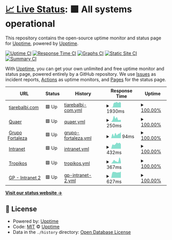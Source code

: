 # [📈 Live Status](https://uptime.tiarebalbi.com): <!--live status--> **🟩 All systems operational**

This repository contains the open-source uptime monitor and status page for [Upptime](https://upptime.js.org), powered by [Upptime](https://github.com/upptime/upptime).

[![Uptime CI](https://github.com/koj-co/upptime/workflows/Uptime%20CI/badge.svg)](https://github.com/koj-co/upptime/actions?query=workflow%3A%22Uptime+CI%22)
[![Response Time CI](https://github.com/koj-co/upptime/workflows/Response%20Time%20CI/badge.svg)](https://github.com/koj-co/upptime/actions?query=workflow%3A%22Response+Time+CI%22)
[![Graphs CI](https://github.com/koj-co/upptime/workflows/Graphs%20CI/badge.svg)](https://github.com/koj-co/upptime/actions?query=workflow%3A%22Graphs+CI%22)
[![Static Site CI](https://github.com/koj-co/upptime/workflows/Static%20Site%20CI/badge.svg)](https://github.com/koj-co/upptime/actions?query=workflow%3A%22Static+Site+CI%22)
[![Summary CI](https://github.com/koj-co/upptime/workflows/Summary%20CI/badge.svg)](https://github.com/koj-co/upptime/actions?query=workflow%3A%22Summary+CI%22)

With [Upptime](https://upptime.js.org), you can get your own unlimited and free uptime monitor and status page, powered entirely by a GitHub repository. We use [Issues](https://github.com/upptime/upptime/issues) as incident reports, [Actions](https://github.com/upptime/upptime/actions) as uptime monitors, and [Pages](https://uptime.tiarebalbi.com) for the status page.

<!--start: status pages-->
<!-- This summary is generated by Upptime (https://github.com/upptime/upptime) -->
<!-- Do not edit this manually, your changes will be overwritten -->
<!-- prettier-ignore -->
| URL | Status | History | Response Time | Uptime |
| --- | ------ | ------- | ------------- | ------ |
| <img alt="" src="https://favicons.githubusercontent.com/tiarebalbi.com" height="13"> [tiarebalbi.com](https://tiarebalbi.com) | 🟩 Up | [tiarebalbi-com.yml](https://github.com/tiarebalbi/uptime/commits/HEAD/history/tiarebalbi-com.yml) | <details><summary><img alt="Response time graph" src="./graphs/tiarebalbi-com/response-time-week.png" height="20"> 1930ms</summary><br><a href="https://uptime.tiarebalbi.com/history/tiarebalbi-com"><img alt="Response time 384" src="https://img.shields.io/endpoint?url=https%3A%2F%2Fraw.githubusercontent.com%2Ftiarebalbi%2Fuptime%2FHEAD%2Fapi%2Ftiarebalbi-com%2Fresponse-time.json"></a><br><a href="https://uptime.tiarebalbi.com/history/tiarebalbi-com"><img alt="24-hour response time 2064" src="https://img.shields.io/endpoint?url=https%3A%2F%2Fraw.githubusercontent.com%2Ftiarebalbi%2Fuptime%2FHEAD%2Fapi%2Ftiarebalbi-com%2Fresponse-time-day.json"></a><br><a href="https://uptime.tiarebalbi.com/history/tiarebalbi-com"><img alt="7-day response time 1930" src="https://img.shields.io/endpoint?url=https%3A%2F%2Fraw.githubusercontent.com%2Ftiarebalbi%2Fuptime%2FHEAD%2Fapi%2Ftiarebalbi-com%2Fresponse-time-week.json"></a><br><a href="https://uptime.tiarebalbi.com/history/tiarebalbi-com"><img alt="30-day response time 557" src="https://img.shields.io/endpoint?url=https%3A%2F%2Fraw.githubusercontent.com%2Ftiarebalbi%2Fuptime%2FHEAD%2Fapi%2Ftiarebalbi-com%2Fresponse-time-month.json"></a><br><a href="https://uptime.tiarebalbi.com/history/tiarebalbi-com"><img alt="1-year response time 384" src="https://img.shields.io/endpoint?url=https%3A%2F%2Fraw.githubusercontent.com%2Ftiarebalbi%2Fuptime%2FHEAD%2Fapi%2Ftiarebalbi-com%2Fresponse-time-year.json"></a></details> | <details><summary><a href="https://uptime.tiarebalbi.com/history/tiarebalbi-com">100.00%</a></summary><a href="https://uptime.tiarebalbi.com/history/tiarebalbi-com"><img alt="All-time uptime 100.00%" src="https://img.shields.io/endpoint?url=https%3A%2F%2Fraw.githubusercontent.com%2Ftiarebalbi%2Fuptime%2FHEAD%2Fapi%2Ftiarebalbi-com%2Fuptime.json"></a><br><a href="https://uptime.tiarebalbi.com/history/tiarebalbi-com"><img alt="24-hour uptime 100.00%" src="https://img.shields.io/endpoint?url=https%3A%2F%2Fraw.githubusercontent.com%2Ftiarebalbi%2Fuptime%2FHEAD%2Fapi%2Ftiarebalbi-com%2Fuptime-day.json"></a><br><a href="https://uptime.tiarebalbi.com/history/tiarebalbi-com"><img alt="7-day uptime 100.00%" src="https://img.shields.io/endpoint?url=https%3A%2F%2Fraw.githubusercontent.com%2Ftiarebalbi%2Fuptime%2FHEAD%2Fapi%2Ftiarebalbi-com%2Fuptime-week.json"></a><br><a href="https://uptime.tiarebalbi.com/history/tiarebalbi-com"><img alt="30-day uptime 100.00%" src="https://img.shields.io/endpoint?url=https%3A%2F%2Fraw.githubusercontent.com%2Ftiarebalbi%2Fuptime%2FHEAD%2Fapi%2Ftiarebalbi-com%2Fuptime-month.json"></a><br><a href="https://uptime.tiarebalbi.com/history/tiarebalbi-com"><img alt="1-year uptime 100.00%" src="https://img.shields.io/endpoint?url=https%3A%2F%2Fraw.githubusercontent.com%2Ftiarebalbi%2Fuptime%2FHEAD%2Fapi%2Ftiarebalbi-com%2Fuptime-year.json"></a></details>
| <img alt="" src="https://favicons.githubusercontent.com/quaer.cloud" height="13"> [Quaer](https://quaer.cloud) | 🟩 Up | [quaer.yml](https://github.com/tiarebalbi/uptime/commits/HEAD/history/quaer.yml) | <details><summary><img alt="Response time graph" src="./graphs/quaer/response-time-week.png" height="20"> 250ms</summary><br><a href="https://uptime.tiarebalbi.com/history/quaer"><img alt="Response time 166" src="https://img.shields.io/endpoint?url=https%3A%2F%2Fraw.githubusercontent.com%2Ftiarebalbi%2Fuptime%2FHEAD%2Fapi%2Fquaer%2Fresponse-time.json"></a><br><a href="https://uptime.tiarebalbi.com/history/quaer"><img alt="24-hour response time 722" src="https://img.shields.io/endpoint?url=https%3A%2F%2Fraw.githubusercontent.com%2Ftiarebalbi%2Fuptime%2FHEAD%2Fapi%2Fquaer%2Fresponse-time-day.json"></a><br><a href="https://uptime.tiarebalbi.com/history/quaer"><img alt="7-day response time 250" src="https://img.shields.io/endpoint?url=https%3A%2F%2Fraw.githubusercontent.com%2Ftiarebalbi%2Fuptime%2FHEAD%2Fapi%2Fquaer%2Fresponse-time-week.json"></a><br><a href="https://uptime.tiarebalbi.com/history/quaer"><img alt="30-day response time 149" src="https://img.shields.io/endpoint?url=https%3A%2F%2Fraw.githubusercontent.com%2Ftiarebalbi%2Fuptime%2FHEAD%2Fapi%2Fquaer%2Fresponse-time-month.json"></a><br><a href="https://uptime.tiarebalbi.com/history/quaer"><img alt="1-year response time 166" src="https://img.shields.io/endpoint?url=https%3A%2F%2Fraw.githubusercontent.com%2Ftiarebalbi%2Fuptime%2FHEAD%2Fapi%2Fquaer%2Fresponse-time-year.json"></a></details> | <details><summary><a href="https://uptime.tiarebalbi.com/history/quaer">100.00%</a></summary><a href="https://uptime.tiarebalbi.com/history/quaer"><img alt="All-time uptime 100.00%" src="https://img.shields.io/endpoint?url=https%3A%2F%2Fraw.githubusercontent.com%2Ftiarebalbi%2Fuptime%2FHEAD%2Fapi%2Fquaer%2Fuptime.json"></a><br><a href="https://uptime.tiarebalbi.com/history/quaer"><img alt="24-hour uptime 100.00%" src="https://img.shields.io/endpoint?url=https%3A%2F%2Fraw.githubusercontent.com%2Ftiarebalbi%2Fuptime%2FHEAD%2Fapi%2Fquaer%2Fuptime-day.json"></a><br><a href="https://uptime.tiarebalbi.com/history/quaer"><img alt="7-day uptime 100.00%" src="https://img.shields.io/endpoint?url=https%3A%2F%2Fraw.githubusercontent.com%2Ftiarebalbi%2Fuptime%2FHEAD%2Fapi%2Fquaer%2Fuptime-week.json"></a><br><a href="https://uptime.tiarebalbi.com/history/quaer"><img alt="30-day uptime 100.00%" src="https://img.shields.io/endpoint?url=https%3A%2F%2Fraw.githubusercontent.com%2Ftiarebalbi%2Fuptime%2FHEAD%2Fapi%2Fquaer%2Fuptime-month.json"></a><br><a href="https://uptime.tiarebalbi.com/history/quaer"><img alt="1-year uptime 100.00%" src="https://img.shields.io/endpoint?url=https%3A%2F%2Fraw.githubusercontent.com%2Ftiarebalbi%2Fuptime%2FHEAD%2Fapi%2Fquaer%2Fuptime-year.json"></a></details>
| <img alt="" src="https://favicons.githubusercontent.com/grupofortalezaserv.com" height="13"> [Grupo Fortaleza](https://grupofortalezaserv.com) | 🟩 Up | [grupo-fortaleza.yml](https://github.com/tiarebalbi/uptime/commits/HEAD/history/grupo-fortaleza.yml) | <details><summary><img alt="Response time graph" src="./graphs/grupo-fortaleza/response-time-week.png" height="20"> 94ms</summary><br><a href="https://uptime.tiarebalbi.com/history/grupo-fortaleza"><img alt="Response time 112" src="https://img.shields.io/endpoint?url=https%3A%2F%2Fraw.githubusercontent.com%2Ftiarebalbi%2Fuptime%2FHEAD%2Fapi%2Fgrupo-fortaleza%2Fresponse-time.json"></a><br><a href="https://uptime.tiarebalbi.com/history/grupo-fortaleza"><img alt="24-hour response time 127" src="https://img.shields.io/endpoint?url=https%3A%2F%2Fraw.githubusercontent.com%2Ftiarebalbi%2Fuptime%2FHEAD%2Fapi%2Fgrupo-fortaleza%2Fresponse-time-day.json"></a><br><a href="https://uptime.tiarebalbi.com/history/grupo-fortaleza"><img alt="7-day response time 94" src="https://img.shields.io/endpoint?url=https%3A%2F%2Fraw.githubusercontent.com%2Ftiarebalbi%2Fuptime%2FHEAD%2Fapi%2Fgrupo-fortaleza%2Fresponse-time-week.json"></a><br><a href="https://uptime.tiarebalbi.com/history/grupo-fortaleza"><img alt="30-day response time 123" src="https://img.shields.io/endpoint?url=https%3A%2F%2Fraw.githubusercontent.com%2Ftiarebalbi%2Fuptime%2FHEAD%2Fapi%2Fgrupo-fortaleza%2Fresponse-time-month.json"></a><br><a href="https://uptime.tiarebalbi.com/history/grupo-fortaleza"><img alt="1-year response time 112" src="https://img.shields.io/endpoint?url=https%3A%2F%2Fraw.githubusercontent.com%2Ftiarebalbi%2Fuptime%2FHEAD%2Fapi%2Fgrupo-fortaleza%2Fresponse-time-year.json"></a></details> | <details><summary><a href="https://uptime.tiarebalbi.com/history/grupo-fortaleza">100.00%</a></summary><a href="https://uptime.tiarebalbi.com/history/grupo-fortaleza"><img alt="All-time uptime 100.00%" src="https://img.shields.io/endpoint?url=https%3A%2F%2Fraw.githubusercontent.com%2Ftiarebalbi%2Fuptime%2FHEAD%2Fapi%2Fgrupo-fortaleza%2Fuptime.json"></a><br><a href="https://uptime.tiarebalbi.com/history/grupo-fortaleza"><img alt="24-hour uptime 100.00%" src="https://img.shields.io/endpoint?url=https%3A%2F%2Fraw.githubusercontent.com%2Ftiarebalbi%2Fuptime%2FHEAD%2Fapi%2Fgrupo-fortaleza%2Fuptime-day.json"></a><br><a href="https://uptime.tiarebalbi.com/history/grupo-fortaleza"><img alt="7-day uptime 100.00%" src="https://img.shields.io/endpoint?url=https%3A%2F%2Fraw.githubusercontent.com%2Ftiarebalbi%2Fuptime%2FHEAD%2Fapi%2Fgrupo-fortaleza%2Fuptime-week.json"></a><br><a href="https://uptime.tiarebalbi.com/history/grupo-fortaleza"><img alt="30-day uptime 100.00%" src="https://img.shields.io/endpoint?url=https%3A%2F%2Fraw.githubusercontent.com%2Ftiarebalbi%2Fuptime%2FHEAD%2Fapi%2Fgrupo-fortaleza%2Fuptime-month.json"></a><br><a href="https://uptime.tiarebalbi.com/history/grupo-fortaleza"><img alt="1-year uptime 100.00%" src="https://img.shields.io/endpoint?url=https%3A%2F%2Fraw.githubusercontent.com%2Ftiarebalbi%2Fuptime%2FHEAD%2Fapi%2Fgrupo-fortaleza%2Fuptime-year.json"></a></details>
| <img alt="" src="https://favicons.githubusercontent.com/intranet.grupofortalezaserv.com" height="13"> [Intranet](https://intranet.grupofortalezaserv.com) | 🟩 Up | [intranet.yml](https://github.com/tiarebalbi/uptime/commits/HEAD/history/intranet.yml) | <details><summary><img alt="Response time graph" src="./graphs/intranet/response-time-week.png" height="20"> 432ms</summary><br><a href="https://uptime.tiarebalbi.com/history/intranet"><img alt="Response time 404" src="https://img.shields.io/endpoint?url=https%3A%2F%2Fraw.githubusercontent.com%2Ftiarebalbi%2Fuptime%2FHEAD%2Fapi%2Fintranet%2Fresponse-time.json"></a><br><a href="https://uptime.tiarebalbi.com/history/intranet"><img alt="24-hour response time 716" src="https://img.shields.io/endpoint?url=https%3A%2F%2Fraw.githubusercontent.com%2Ftiarebalbi%2Fuptime%2FHEAD%2Fapi%2Fintranet%2Fresponse-time-day.json"></a><br><a href="https://uptime.tiarebalbi.com/history/intranet"><img alt="7-day response time 432" src="https://img.shields.io/endpoint?url=https%3A%2F%2Fraw.githubusercontent.com%2Ftiarebalbi%2Fuptime%2FHEAD%2Fapi%2Fintranet%2Fresponse-time-week.json"></a><br><a href="https://uptime.tiarebalbi.com/history/intranet"><img alt="30-day response time 401" src="https://img.shields.io/endpoint?url=https%3A%2F%2Fraw.githubusercontent.com%2Ftiarebalbi%2Fuptime%2FHEAD%2Fapi%2Fintranet%2Fresponse-time-month.json"></a><br><a href="https://uptime.tiarebalbi.com/history/intranet"><img alt="1-year response time 404" src="https://img.shields.io/endpoint?url=https%3A%2F%2Fraw.githubusercontent.com%2Ftiarebalbi%2Fuptime%2FHEAD%2Fapi%2Fintranet%2Fresponse-time-year.json"></a></details> | <details><summary><a href="https://uptime.tiarebalbi.com/history/intranet">100.00%</a></summary><a href="https://uptime.tiarebalbi.com/history/intranet"><img alt="All-time uptime 100.00%" src="https://img.shields.io/endpoint?url=https%3A%2F%2Fraw.githubusercontent.com%2Ftiarebalbi%2Fuptime%2FHEAD%2Fapi%2Fintranet%2Fuptime.json"></a><br><a href="https://uptime.tiarebalbi.com/history/intranet"><img alt="24-hour uptime 100.00%" src="https://img.shields.io/endpoint?url=https%3A%2F%2Fraw.githubusercontent.com%2Ftiarebalbi%2Fuptime%2FHEAD%2Fapi%2Fintranet%2Fuptime-day.json"></a><br><a href="https://uptime.tiarebalbi.com/history/intranet"><img alt="7-day uptime 100.00%" src="https://img.shields.io/endpoint?url=https%3A%2F%2Fraw.githubusercontent.com%2Ftiarebalbi%2Fuptime%2FHEAD%2Fapi%2Fintranet%2Fuptime-week.json"></a><br><a href="https://uptime.tiarebalbi.com/history/intranet"><img alt="30-day uptime 100.00%" src="https://img.shields.io/endpoint?url=https%3A%2F%2Fraw.githubusercontent.com%2Ftiarebalbi%2Fuptime%2FHEAD%2Fapi%2Fintranet%2Fuptime-month.json"></a><br><a href="https://uptime.tiarebalbi.com/history/intranet"><img alt="1-year uptime 100.00%" src="https://img.shields.io/endpoint?url=https%3A%2F%2Fraw.githubusercontent.com%2Ftiarebalbi%2Fuptime%2FHEAD%2Fapi%2Fintranet%2Fuptime-year.json"></a></details>
| <img alt="" src="https://favicons.githubusercontent.com/tropikos.com.br" height="13"> [Tropikos](https://tropikos.com.br) | 🟩 Up | [tropikos.yml](https://github.com/tiarebalbi/uptime/commits/HEAD/history/tropikos.yml) | <details><summary><img alt="Response time graph" src="./graphs/tropikos/response-time-week.png" height="20"> 367ms</summary><br><a href="https://uptime.tiarebalbi.com/history/tropikos"><img alt="Response time 323" src="https://img.shields.io/endpoint?url=https%3A%2F%2Fraw.githubusercontent.com%2Ftiarebalbi%2Fuptime%2FHEAD%2Fapi%2Ftropikos%2Fresponse-time.json"></a><br><a href="https://uptime.tiarebalbi.com/history/tropikos"><img alt="24-hour response time 847" src="https://img.shields.io/endpoint?url=https%3A%2F%2Fraw.githubusercontent.com%2Ftiarebalbi%2Fuptime%2FHEAD%2Fapi%2Ftropikos%2Fresponse-time-day.json"></a><br><a href="https://uptime.tiarebalbi.com/history/tropikos"><img alt="7-day response time 367" src="https://img.shields.io/endpoint?url=https%3A%2F%2Fraw.githubusercontent.com%2Ftiarebalbi%2Fuptime%2FHEAD%2Fapi%2Ftropikos%2Fresponse-time-week.json"></a><br><a href="https://uptime.tiarebalbi.com/history/tropikos"><img alt="30-day response time 323" src="https://img.shields.io/endpoint?url=https%3A%2F%2Fraw.githubusercontent.com%2Ftiarebalbi%2Fuptime%2FHEAD%2Fapi%2Ftropikos%2Fresponse-time-month.json"></a><br><a href="https://uptime.tiarebalbi.com/history/tropikos"><img alt="1-year response time 323" src="https://img.shields.io/endpoint?url=https%3A%2F%2Fraw.githubusercontent.com%2Ftiarebalbi%2Fuptime%2FHEAD%2Fapi%2Ftropikos%2Fresponse-time-year.json"></a></details> | <details><summary><a href="https://uptime.tiarebalbi.com/history/tropikos">100.00%</a></summary><a href="https://uptime.tiarebalbi.com/history/tropikos"><img alt="All-time uptime 100.00%" src="https://img.shields.io/endpoint?url=https%3A%2F%2Fraw.githubusercontent.com%2Ftiarebalbi%2Fuptime%2FHEAD%2Fapi%2Ftropikos%2Fuptime.json"></a><br><a href="https://uptime.tiarebalbi.com/history/tropikos"><img alt="24-hour uptime 100.00%" src="https://img.shields.io/endpoint?url=https%3A%2F%2Fraw.githubusercontent.com%2Ftiarebalbi%2Fuptime%2FHEAD%2Fapi%2Ftropikos%2Fuptime-day.json"></a><br><a href="https://uptime.tiarebalbi.com/history/tropikos"><img alt="7-day uptime 100.00%" src="https://img.shields.io/endpoint?url=https%3A%2F%2Fraw.githubusercontent.com%2Ftiarebalbi%2Fuptime%2FHEAD%2Fapi%2Ftropikos%2Fuptime-week.json"></a><br><a href="https://uptime.tiarebalbi.com/history/tropikos"><img alt="30-day uptime 100.00%" src="https://img.shields.io/endpoint?url=https%3A%2F%2Fraw.githubusercontent.com%2Ftiarebalbi%2Fuptime%2FHEAD%2Fapi%2Ftropikos%2Fuptime-month.json"></a><br><a href="https://uptime.tiarebalbi.com/history/tropikos"><img alt="1-year uptime 100.00%" src="https://img.shields.io/endpoint?url=https%3A%2F%2Fraw.githubusercontent.com%2Ftiarebalbi%2Fuptime%2FHEAD%2Fapi%2Ftropikos%2Fuptime-year.json"></a></details>
| <img alt="" src="https://favicons.githubusercontent.com/financeiro.grupofortalezaserv.com" height="13"> [GP - Intranet 2](https://financeiro.grupofortalezaserv.com) | 🟩 Up | [gp-intranet-2.yml](https://github.com/tiarebalbi/uptime/commits/HEAD/history/gp-intranet-2.yml) | <details><summary><img alt="Response time graph" src="./graphs/gp-intranet-2/response-time-week.png" height="20"> 627ms</summary><br><a href="https://uptime.tiarebalbi.com/history/gp-intranet-2"><img alt="Response time 675" src="https://img.shields.io/endpoint?url=https%3A%2F%2Fraw.githubusercontent.com%2Ftiarebalbi%2Fuptime%2FHEAD%2Fapi%2Fgp-intranet-2%2Fresponse-time.json"></a><br><a href="https://uptime.tiarebalbi.com/history/gp-intranet-2"><img alt="24-hour response time 720" src="https://img.shields.io/endpoint?url=https%3A%2F%2Fraw.githubusercontent.com%2Ftiarebalbi%2Fuptime%2FHEAD%2Fapi%2Fgp-intranet-2%2Fresponse-time-day.json"></a><br><a href="https://uptime.tiarebalbi.com/history/gp-intranet-2"><img alt="7-day response time 627" src="https://img.shields.io/endpoint?url=https%3A%2F%2Fraw.githubusercontent.com%2Ftiarebalbi%2Fuptime%2FHEAD%2Fapi%2Fgp-intranet-2%2Fresponse-time-week.json"></a><br><a href="https://uptime.tiarebalbi.com/history/gp-intranet-2"><img alt="30-day response time 675" src="https://img.shields.io/endpoint?url=https%3A%2F%2Fraw.githubusercontent.com%2Ftiarebalbi%2Fuptime%2FHEAD%2Fapi%2Fgp-intranet-2%2Fresponse-time-month.json"></a><br><a href="https://uptime.tiarebalbi.com/history/gp-intranet-2"><img alt="1-year response time 675" src="https://img.shields.io/endpoint?url=https%3A%2F%2Fraw.githubusercontent.com%2Ftiarebalbi%2Fuptime%2FHEAD%2Fapi%2Fgp-intranet-2%2Fresponse-time-year.json"></a></details> | <details><summary><a href="https://uptime.tiarebalbi.com/history/gp-intranet-2">100.00%</a></summary><a href="https://uptime.tiarebalbi.com/history/gp-intranet-2"><img alt="All-time uptime 98.93%" src="https://img.shields.io/endpoint?url=https%3A%2F%2Fraw.githubusercontent.com%2Ftiarebalbi%2Fuptime%2FHEAD%2Fapi%2Fgp-intranet-2%2Fuptime.json"></a><br><a href="https://uptime.tiarebalbi.com/history/gp-intranet-2"><img alt="24-hour uptime 100.00%" src="https://img.shields.io/endpoint?url=https%3A%2F%2Fraw.githubusercontent.com%2Ftiarebalbi%2Fuptime%2FHEAD%2Fapi%2Fgp-intranet-2%2Fuptime-day.json"></a><br><a href="https://uptime.tiarebalbi.com/history/gp-intranet-2"><img alt="7-day uptime 100.00%" src="https://img.shields.io/endpoint?url=https%3A%2F%2Fraw.githubusercontent.com%2Ftiarebalbi%2Fuptime%2FHEAD%2Fapi%2Fgp-intranet-2%2Fuptime-week.json"></a><br><a href="https://uptime.tiarebalbi.com/history/gp-intranet-2"><img alt="30-day uptime 98.93%" src="https://img.shields.io/endpoint?url=https%3A%2F%2Fraw.githubusercontent.com%2Ftiarebalbi%2Fuptime%2FHEAD%2Fapi%2Fgp-intranet-2%2Fuptime-month.json"></a><br><a href="https://uptime.tiarebalbi.com/history/gp-intranet-2"><img alt="1-year uptime 98.93%" src="https://img.shields.io/endpoint?url=https%3A%2F%2Fraw.githubusercontent.com%2Ftiarebalbi%2Fuptime%2FHEAD%2Fapi%2Fgp-intranet-2%2Fuptime-year.json"></a></details>

<!--end: status pages-->

[**Visit our status website →**](https://uptime.tiarebalbi.com)

## 📄 License

- Powered by: [Upptime](https://github.com/upptime/upptime)
- Code: [MIT](./LICENSE) © [Upptime](https://upptime.js.org)
- Data in the `./history` directory: [Open Database License](https://opendatacommons.org/licenses/odbl/1-0/)
